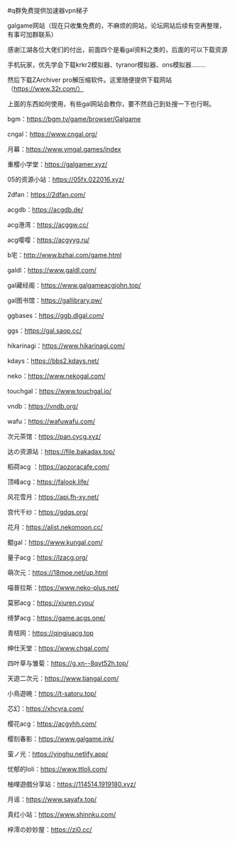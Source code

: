 #q群免费提供加速器vpn梯子

galgame网站（现在只收集免费的，不麻烦的网站，论坛网站后续有空再整理，有事可加群联系）

感谢江湖各位大佬们的付出，前面四个是看gal资料之类的，后面的可以下载资源

手机玩家，优先学会下载krkr2模拟器、tyranor模拟器、ons模拟器........

然后下载ZArchiver pro解压缩软件。这里随便提供下载网站（https://www.32r.com/）

上面的东西如何使用，有些gal网站会教你，要不然自己到处搜一下也行啊。

bgm：https://bgm.tv/game/browser/Galgame

cngal：https://www.cngal.org/	

月幕：https://www.ymgal.games/index

重樱小学堂：https://galgamer.xyz/

05的资源小站：https://05fx.022016.xyz/	

2dfan：https://2dfan.com/

acgdb：https://acgdb.de/

acg港湾：https://acggw.cc/	

acg嘤嘤：https://acgyyg.ru/

b宅：http://www.bzhai.com/game.html	

galdl：https://www.galdl.com/	

gal藏经阁：https://www.galgameacgjohn.top/	

gal图书馆：https://gallibrary.pw/	

ggbases：https://ggb.dlgal.com/

ggs：https://gal.saop.cc/	

hikarinagi：https://www.hikarinagi.com/	

kdays：https://bbs2.kdays.net/	

neko：https://www.nekogal.com/	

touchgal：https://www.touchgal.io/ 

vndb：https://vndb.org/

wafu：https://wafuwafu.com/

次元茶馆：https://pan.cycg.xyz/

达の资源站：https://file.bakadax.top/	

稻荷acg	：https://aozoracafe.com/

顶峰acg：https://falook.life/	

风花雪月：https://api.fh-xy.net/	

宫代千纱：https://gdqs.org/	

花月：https://alist.nekomoon.cc/	

鲲gal：https://www.kungal.com/	

量子acg：https://lzacg.org/

萌次元：https://18moe.net/up.html	

喵普拉斯：https://www.neko-plus.net/

莫邪acg：https://xiuren.cyou/	

绮梦acg：https://game.acgs.one/

青桔网：https://qingjuacg.top	

绅仕天堂：https://www.chgal.com/	

四叶草与雏菊：https://g.xn--8qvt52h.top/

天遊二次元：https://www.tiangal.com/	

小鳥遊暁：https://t-satoru.top/

芯幻：https://xhcyra.com/	

樱花acg：https://acgyhh.com/	

樱刻春影：https://www.galgame.ink/	

萤ノ光：https://yinghu.netlify.app/	

忧郁的loli：https://www.ttloli.com/	

柚哩遊戲分享站：https://114514.1919180.xyz/

月谣：https://www.sayafx.top/	

真红小站：https://www.shinnku.com/	

梓澪の妙妙屋：https://zi0.cc/
